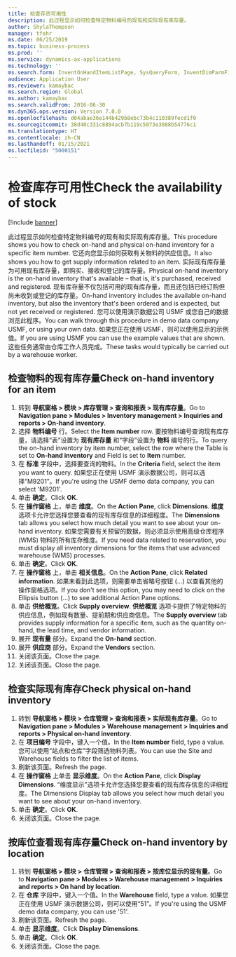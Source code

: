 ```yaml
---
title: 检查存货可用性
description: 此过程显示如何检查特定物料编号的现有和实际现有库存量。
author: ShylaThompson
manager: tfehr
ms.date: 06/25/2019
ms.topic: business-process
ms.prod: ''
ms.service: dynamics-ax-applications
ms.technology: ''
ms.search.form: InventOnHandItemListPage, SysQueryForm, InventDimParmFixed, InventSupply, DefaultDashboard, WHSInventPhysicalOnhand, WHSOnHand, InventOnhandItem
audience: Application User
ms.reviewer: kamaybac
ms.search.region: Global
ms.author: kamaybac
ms.search.validFrom: 2016-06-30
ms.dyn365.ops.version: Version 7.0.0
ms.openlocfilehash: d04abae36e144b429b8ebc73b4c110389fecd1f0
ms.sourcegitcommit: 38d40c331c8894acb7b119c5073e3088b54776c1
ms.translationtype: HT
ms.contentlocale: zh-CN
ms.lasthandoff: 01/15/2021
ms.locfileid: "5000151"
---
```

# <a name="check-the-availability-of-stock"></a><span data-ttu-id="d3982-103">检查库存可用性</span><span class="sxs-lookup"><span data-stu-id="d3982-103">Check the availability of stock</span></span>

[!include [banner](../../includes/banner.md)]

<span data-ttu-id="d3982-104">此过程显示如何检查特定物料编号的现有和实际现有库存量。</span><span class="sxs-lookup"><span data-stu-id="d3982-104">This procedure shows you how to check on-hand and physical on-hand inventory for a specific item number.</span></span> <span data-ttu-id="d3982-105">它还向您显示如何获取有关物料的供应信息。</span><span class="sxs-lookup"><span data-stu-id="d3982-105">It also shows you how to get supply information related to an item.</span></span> <span data-ttu-id="d3982-106">实际现有库存量为可用现有库存量，即购买、接收和登记的库存量。</span><span class="sxs-lookup"><span data-stu-id="d3982-106">Physical on-hand inventory is the on-hand inventory that's available – that is, it's purchased, received and registered.</span></span> <span data-ttu-id="d3982-107">现有库存量不仅包括可用的现有库存量，而且还包括已经订购但尚未收到或登记的库存量。</span><span class="sxs-lookup"><span data-stu-id="d3982-107">On-hand inventory includes the available on-hand inventory, but also the inventory that's been ordered and is expected, but not yet received or registered.</span></span> <span data-ttu-id="d3982-108">您可以使用演示数据公司 USMF 或您自己的数据浏览此程序。</span><span class="sxs-lookup"><span data-stu-id="d3982-108">You can walk through this procedure in demo data company USMF, or using your own data.</span></span> <span data-ttu-id="d3982-109">如果您正在使用 USMF，则可以使用显示的示例值。</span><span class="sxs-lookup"><span data-stu-id="d3982-109">If you are using USMF you can use the example values that are shown.</span></span> <span data-ttu-id="d3982-110">这些任务通常由仓库工作人员完成。</span><span class="sxs-lookup"><span data-stu-id="d3982-110">These tasks would typically be carried out by a warehouse worker.</span></span>


## <a name="check-on-hand-inventory-for-an-item"></a><span data-ttu-id="d3982-111">检查物料的现有库存量</span><span class="sxs-lookup"><span data-stu-id="d3982-111">Check on-hand inventory for an item</span></span>
1. <span data-ttu-id="d3982-112">转到 **导航窗格 > 模块 > 库存管理 > 查询和报表 > 现有库存量**。</span><span class="sxs-lookup"><span data-stu-id="d3982-112">Go to **Navigation pane > Modules > Inventory management > Inquiries and reports > On-hand inventory**.</span></span>
2. <span data-ttu-id="d3982-113">选择 **物料编号** 行。</span><span class="sxs-lookup"><span data-stu-id="d3982-113">Select the **Item number** row.</span></span> <span data-ttu-id="d3982-114">要按物料编号查询现有库存量，请选择“表”设置为 **现有库存量** 和“字段”设置为 **物料** 编号的行。</span><span class="sxs-lookup"><span data-stu-id="d3982-114">To query the on-hand inventory by item number, select the row where the Table is set to **On-hand inventory** and Field is set to **Item** number.</span></span>
3. <span data-ttu-id="d3982-115">在 **标准** 字段中，选择要查询的物料。</span><span class="sxs-lookup"><span data-stu-id="d3982-115">In the **Criteria** field, select the item you want to query.</span></span> <span data-ttu-id="d3982-116">如果您正在使用 USMF 演示数据公司，则可以选择“M9201”。</span><span class="sxs-lookup"><span data-stu-id="d3982-116">If you're using the USMF demo data company, you can select 'M9201'.</span></span>  
4. <span data-ttu-id="d3982-117">单击 **确定**。</span><span class="sxs-lookup"><span data-stu-id="d3982-117">Click **OK**.</span></span>
5. <span data-ttu-id="d3982-118">在 **操作窗格** 上，单击 **维度**。</span><span class="sxs-lookup"><span data-stu-id="d3982-118">On the **Action Pane**, click **Dimensions**.</span></span> <span data-ttu-id="d3982-119">**维度** 选项卡允许您选择您要查看的现有库存信息的详细程度。</span><span class="sxs-lookup"><span data-stu-id="d3982-119">The **Dimensions** tab allows you select how much detail you want to see about your on-hand inventory.</span></span> <span data-ttu-id="d3982-120">如果您需要有关预留的数据，则必须显示使用高级仓库程序 (WMS) 物料的所有库存维度。</span><span class="sxs-lookup"><span data-stu-id="d3982-120">If you need data related to reservation, you must display all inventory dimensions for the items that use advanced warehouse (WMS) processes.</span></span>
6. <span data-ttu-id="d3982-121">单击 **确定**。</span><span class="sxs-lookup"><span data-stu-id="d3982-121">Click **OK**.</span></span>
7. <span data-ttu-id="d3982-122">在 **操作窗格** 上，单击 **相关信息**。</span><span class="sxs-lookup"><span data-stu-id="d3982-122">On the **Action Pane**, click **Related information**.</span></span> <span data-ttu-id="d3982-123">如果未看到此选项，则需要单击省略号按钮 (…) 以查看其他的操作窗格选项。</span><span class="sxs-lookup"><span data-stu-id="d3982-123">If you don't see this option, you may need to click on the Ellipsis button (…) to see additional Action Pane options.</span></span>
8. <span data-ttu-id="d3982-124">单击 **供给概览**。</span><span class="sxs-lookup"><span data-stu-id="d3982-124">Click **Supply overview**.</span></span> <span data-ttu-id="d3982-125">**供给概览** 选项卡提供了特定物料的供应信息，例如现有数量、提前期和供应商信息。</span><span class="sxs-lookup"><span data-stu-id="d3982-125">The **Supply overview** tab provides supply information for a specific item, such as the quantity on-hand, the lead time, and vendor information.</span></span>  
9. <span data-ttu-id="d3982-126">展开 **现有量** 部分。</span><span class="sxs-lookup"><span data-stu-id="d3982-126">Expand the **On-hand** section.</span></span>
10. <span data-ttu-id="d3982-127">展开 **供应商** 部分。</span><span class="sxs-lookup"><span data-stu-id="d3982-127">Expand the **Vendors** section.</span></span>
11. <span data-ttu-id="d3982-128">关闭该页面。</span><span class="sxs-lookup"><span data-stu-id="d3982-128">Close the page.</span></span>
12. <span data-ttu-id="d3982-129">关闭该页面。</span><span class="sxs-lookup"><span data-stu-id="d3982-129">Close the page.</span></span>

## <a name="check-physical-on-hand-inventory"></a><span data-ttu-id="d3982-130">检查实际现有库存</span><span class="sxs-lookup"><span data-stu-id="d3982-130">Check physical on-hand inventory</span></span>
1. <span data-ttu-id="d3982-131">转到 **导航窗格 > 模块 > 仓库管理 > 查询和报表 > 实际现有库存量**。</span><span class="sxs-lookup"><span data-stu-id="d3982-131">Go to **Navigation pane > Modules > Warehouse management > Inquiries and reports > Physical on-hand inventory**.</span></span>
2. <span data-ttu-id="d3982-132">在 **项目编号** 字段中，键入一个值。</span><span class="sxs-lookup"><span data-stu-id="d3982-132">In the **Item number** field, type a value.</span></span> <span data-ttu-id="d3982-133">您可以使用“站点和仓库”字段筛选物料列表。</span><span class="sxs-lookup"><span data-stu-id="d3982-133">You can use the Site and Warehouse fields to filter the list of items.</span></span> 
3. <span data-ttu-id="d3982-134">刷新该页面。</span><span class="sxs-lookup"><span data-stu-id="d3982-134">Refresh the page.</span></span>
4. <span data-ttu-id="d3982-135">在 **操作窗格** 上单击 **显示维度**。</span><span class="sxs-lookup"><span data-stu-id="d3982-135">On the **Action Pane**, click **Display Dimensions**.</span></span> <span data-ttu-id="d3982-136">“维度显示”选项卡允许您选择您要查看的现有库存信息的详细程度。</span><span class="sxs-lookup"><span data-stu-id="d3982-136">The Dimensions Display tab allows you select how much detail you want to see about your on-hand inventory.</span></span>
5. <span data-ttu-id="d3982-137">单击 **确定**。</span><span class="sxs-lookup"><span data-stu-id="d3982-137">Click **OK**.</span></span>
6. <span data-ttu-id="d3982-138">关闭该页面。</span><span class="sxs-lookup"><span data-stu-id="d3982-138">Close the page.</span></span>

## <a name="check-on-hand-inventory-by-location"></a><span data-ttu-id="d3982-139">按库位查看现有库存量</span><span class="sxs-lookup"><span data-stu-id="d3982-139">Check on-hand inventory by location</span></span>
1. <span data-ttu-id="d3982-140">转到 **导航窗格 > 模块 > 仓库管理 > 查询和报表 > 按库位显示的现有量**。</span><span class="sxs-lookup"><span data-stu-id="d3982-140">Go to **Navigation pane > Modules > Warehouse management > Inquiries and reports > On hand by location**.</span></span>
2. <span data-ttu-id="d3982-141">在 **仓库** 字段中，键入一个值。</span><span class="sxs-lookup"><span data-stu-id="d3982-141">In the **Warehouse** field, type a value.</span></span> <span data-ttu-id="d3982-142">如果您正在使用 USMF 演示数据公司，则可以使用“51”。</span><span class="sxs-lookup"><span data-stu-id="d3982-142">If you're using the USMF demo data company, you can use '51'.</span></span>  
3. <span data-ttu-id="d3982-143">刷新该页面。</span><span class="sxs-lookup"><span data-stu-id="d3982-143">Refresh the page.</span></span>
4. <span data-ttu-id="d3982-144">单击 **显示维度**。</span><span class="sxs-lookup"><span data-stu-id="d3982-144">Click **Display Dimensions**.</span></span>
5. <span data-ttu-id="d3982-145">单击 **确定**。</span><span class="sxs-lookup"><span data-stu-id="d3982-145">Click **OK**.</span></span>
6. <span data-ttu-id="d3982-146">关闭该页面。</span><span class="sxs-lookup"><span data-stu-id="d3982-146">Close the page.</span></span>

